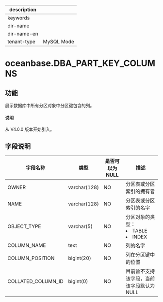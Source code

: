 |description||
|---|---|
|keywords||
|dir-name||
|dir-name-en||
|tenant-type|MySQL Mode|

# oceanbase.DBA_PART_KEY_COLUMNS

## 功能

展示数据库中所有分区对象中分区键包含的列。

<main id="notice" type='explain'>
  <h4>说明</h4>
  <p>从 V4.0.0 版本开始引入。</p>
</main>

## 字段说明

|      **字段名称**      |    **类型**     | **是否可以为 NULL** |  **描述**  |
|--------------------|---------------|----------------|----------------------------------------------------------------------------------------------------------------------------------|
| OWNER              | varchar(128)  | NO             | 分区表或分区索引的拥有者            |
| NAME| varchar(128)  | NO             | 分区表或分区索引的名字             |
| OBJECT_TYPE        | varchar(5)    | NO             | 分区对象的类型： <li> TABLE   <li> INDEX    |
| COLUMN_NAME        | text | NO             | 列的名字     |
| COLUMN_POSITION    | bigint(20)    | NO             | 列在分区键中的位置|
| COLLATED_COLUMN_ID | bigint(0)     | NO             | 目前暂不支持该字段，当前该字段默认为 NULL |
